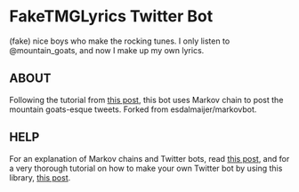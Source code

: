 FakeTMGLyrics Twitter Bot
=========
(fake) nice boys who make the rocking tunes. I only listen to @mountain_goats, and now I make up my own lyrics. 

ABOUT
-----
Following the tutorial from [this post](http://www.pygaze.org/2016/03/how-to-code-twitter-bot/), this bot uses Markov chain to post the mountain goats-esque tweets. Forked from esdalmaijer/markovbot.

HELP
----

For an explanation of Markov chains and Twitter bots, read 
[this post](http://www.pygaze.org/2016/03/sigmund-freud-twitter-bot/), and
for a very thorough tutorial on how to make your own Twitter bot by using this
library, [this post](http://www.pygaze.org/2016/03/how-to-code-twitter-bot/).


